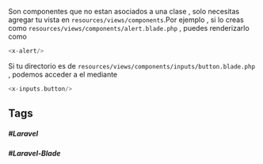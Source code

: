 Son componentes que no estan asociados a una clase , solo necesitas agregar tu vista en `resources/views/components`.Por ejemplo , si lo creas como `resources/views/components/alert.blade.php` , puedes renderizarlo como

```php
<x-alert/>
```

Si tu directorio es de `resources/views/components/inputs/button.blade.php` , podemos acceder a el mediante

```php
<x-inputs.button/>
```

## Tags

##### #Laravel
##### #Laravel-Blade

